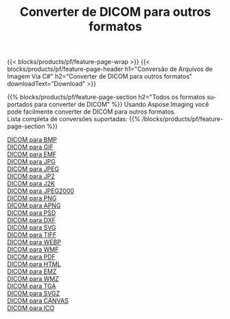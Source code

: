 ﻿---
title: Converter de DICOM para outros formatos 
weight: 3920
url: /pt/net/conversion/from/dicom 
lang: pt
langdirlevel: 2
locales: zh-hans,ja,it,ru,de,es,fr,nl,id,lt,pl,pt,vi,tr,ko,zh-hant,ar,hi,th,sv,cs,uk,he
description: Usando Aspose.Imaging você pode facilmente converter de DICOM para outros formatos
---

{{< blocks/products/pf/feature-page-wrap >}}
{{< blocks/products/pf/feature-page-header h1="Conversão de Arquivos de Imagem Via C#" h2="Converter de DICOM para outros formatos" downloadText="Download" >}}


{{% blocks/products/pf/feature-page-section  h2="Todos os formatos suportados para converter de DICOM" %}}
Usando Aspose.Imaging você pode facilmente converter de DICOM para outros formatos.
<br/>
Lista completa de conversões suportadas:
{{% /blocks/products/pf/feature-page-section %}}
<div class="container-fluid productfamilypage bg-gray">
    <div class="convertypes bg-gray agp-content section">
        <div class="container">
		<div class="row other-converters">
		    <div class='col-md-2 other-converter remove-lp remove-rp'><a href="/imaging/pt/net/conversion/dicom-to-bmp" >DICOM para BMP</a></div><div class='col-md-2 other-converter remove-lp remove-rp'><a href="/imaging/pt/net/conversion/dicom-to-gif" >DICOM para GIF</a></div><div class='col-md-2 other-converter remove-lp remove-rp'><a href="/imaging/pt/net/conversion/dicom-to-emf" >DICOM para EMF</a></div><div class='col-md-2 other-converter remove-lp remove-rp'><a href="/imaging/pt/net/conversion/dicom-to-jpg" >DICOM para JPG</a></div><div class='col-md-2 other-converter remove-lp remove-rp'><a href="/imaging/pt/net/conversion/dicom-to-jpeg" >DICOM para JPEG</a></div><div class='col-md-2 other-converter remove-lp remove-rp'><a href="/imaging/pt/net/conversion/dicom-to-jp2" >DICOM para JP2</a></div><div class='col-md-2 other-converter remove-lp remove-rp'><a href="/imaging/pt/net/conversion/dicom-to-j2k" >DICOM para J2K</a></div><div class='col-md-2 other-converter remove-lp remove-rp'><a href="/imaging/pt/net/conversion/dicom-to-jpeg2000" >DICOM para JPEG2000</a></div><div class='col-md-2 other-converter remove-lp remove-rp'><a href="/imaging/pt/net/conversion/dicom-to-png" >DICOM para PNG</a></div><div class='col-md-2 other-converter remove-lp remove-rp'><a href="/imaging/pt/net/conversion/dicom-to-apng" >DICOM para APNG</a></div><div class='col-md-2 other-converter remove-lp remove-rp'><a href="/imaging/pt/net/conversion/dicom-to-psd" >DICOM para PSD</a></div><div class='col-md-2 other-converter remove-lp remove-rp'><a href="/imaging/pt/net/conversion/dicom-to-dxf" >DICOM para DXF</a></div><div class='col-md-2 other-converter remove-lp remove-rp'><a href="/imaging/pt/net/conversion/dicom-to-svg" >DICOM para SVG</a></div><div class='col-md-2 other-converter remove-lp remove-rp'><a href="/imaging/pt/net/conversion/dicom-to-tiff" >DICOM para TIFF</a></div><div class='col-md-2 other-converter remove-lp remove-rp'><a href="/imaging/pt/net/conversion/dicom-to-webp" >DICOM para WEBP</a></div><div class='col-md-2 other-converter remove-lp remove-rp'><a href="/imaging/pt/net/conversion/dicom-to-wmf" >DICOM para WMF</a></div><div class='col-md-2 other-converter remove-lp remove-rp'><a href="/imaging/pt/net/conversion/dicom-to-pdf" >DICOM para PDF</a></div><div class='col-md-2 other-converter remove-lp remove-rp'><a href="/imaging/pt/net/conversion/dicom-to-html" >DICOM para HTML</a></div><div class='col-md-2 other-converter remove-lp remove-rp'><a href="/imaging/pt/net/conversion/dicom-to-emz" >DICOM para EMZ</a></div><div class='col-md-2 other-converter remove-lp remove-rp'><a href="/imaging/pt/net/conversion/dicom-to-wmz" >DICOM para WMZ</a></div><div class='col-md-2 other-converter remove-lp remove-rp'><a href="/imaging/pt/net/conversion/dicom-to-tga" >DICOM para TGA</a></div><div class='col-md-2 other-converter remove-lp remove-rp'><a href="/imaging/pt/net/conversion/dicom-to-svgz" >DICOM para SVGZ</a></div><div class='col-md-2 other-converter remove-lp remove-rp'><a href="/imaging/pt/net/conversion/dicom-to-canvas" >DICOM para CANVAS</a></div><div class='col-md-2 other-converter remove-lp remove-rp'><a href="/imaging/pt/net/conversion/dicom-to-ico" >DICOM para ICO</a></div>
                </div>
        </div>
    </div>
</div>
<br/>

